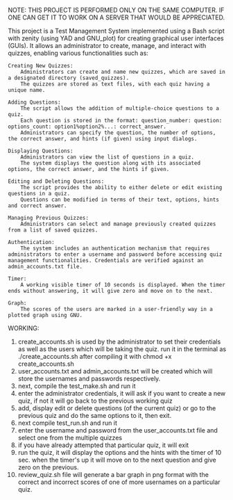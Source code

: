NOTE: THIS PROJECT IS PERFORMED ONLY ON THE SAME COMPUTER. IF ONE CAN GET IT TO WORK ON A SERVER THAT WOULD BE APPRECIATED.

This project is a Test Management System implemented using a Bash script with zenity (using YAD and GNU_plot) for creating graphical user interfaces (GUIs). It allows an administrator to create, manage, and interact with quizzes, enabling various functionalities such as:

    Creating New Quizzes:
        Administrators can create and name new quizzes, which are saved in a designated directory (saved_quizzes).
        The quizzes are stored as text files, with each quiz having a unique name.

    Adding Questions:
        The script allows the addition of multiple-choice questions to a quiz.
        Each question is stored in the format: question_number: question: options_count: option1%option2%...: correct_answer.
        Administrators can specify the question, the number of options, the correct answer, and hints (if given) using input dialogs.

    Displaying Questions:
        Administrators can view the list of questions in a quiz.
        The system displays the question along with its associated options, the correct answer, and the hints if given.

    Editing and Deleting Questions:
        The script provides the ability to either delete or edit existing questions in a quiz.
        Questions can be modified in terms of their text, options, hints and correct answer.

    Managing Previous Quizzes:
        Administrators can select and manage previously created quizzes from a list of saved quizzes.

    Authentication:
        The system includes an authentication mechanism that requires administrators to enter a username and password before accessing quiz management functionalities. Credentials are verified against an admin_accounts.txt file.

    Timer:
        A working visible timer of 10 seconds is displayed. When the timer ends without answering, it will give zero and move on to the next.

    Graph:
        The scores of the users are marked in a user-friendly way in a plotted graph using GNU.

WORKING:
1. create_accounts.sh is used by the administrator to set their credentials as well as the users which will be taking the quiz. run it in the terminal as ./create_accounts.sh after compiling it with chmod +x create_accounts.sh 
2. user_accounts.txt and admin_accounts.txt will be created which will store the usernames and passwords respectively.
3. next, compile the test_make.sh and run it
4. enter the administrator credentials, it will ask if you want to create a new quiz, if not it will go back to the previous working quiz
5. add, display edit or delete questions (of the current quiz) or go to the previous quiz and do the same options to it, then exit.
6. next compile test_run.sh and run it
7. enter the username and password from the user_accounts.txt file and select one from the multiple quizzes
8. if you have already attempted that particular quiz, it will exit
9. run the quiz, it will display the options and the hints with the timer of 10 sec. when the timer's up it will move on to the next question and give zero on the previous.
10. review_quiz.sh file will generate a bar graph in png format with the correct and incorrect scores of one of more usernames on a particular quiz.
